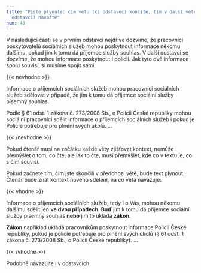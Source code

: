 ```yaml
---
title: "Pište plynule: čím větu (či odstavec) končíte, tím v další větě (či
  odstavci) navažte"
num: 48
---
```

V následující části se v prvním odstavci nejdříve dozvíme, že pracovníci poskytovatelů sociálních služeb mohou poskytnout informace někomu dalšímu, pokud jim k tomu dá příjemce služby souhlas. V další odstavci se dozvíme, že mohou informace poskytnout i policii. Jak tyto dvě informace spolu souvisí, si musíme spojit sami.

{{< nevhodne >}}

Informace o příjemcích sociálních služeb mohou pracovníci sociálních služeb sdělovat v případě, že jim k tomu dá příjemce sociální služby písemný souhlas.

Podle § 61 odst. 1 zákona č. 273/2008 Sb., o Policii České republiky mohou sociální pracovníci sdělit informace o příjemcích sociálních služeb i pokud je Policie potřebuje pro plnění svých úkolů. …

{{< /nevhodne >}}

Pokud čtenář musí na začátku každé věty zjišťovat kontext, nemůže přemýšlet o tom, co čte, ale jak to čte, musí přemýšlet, kde co v textu je, co s čím souvisí.

Pokud začnete tím, čím jste skončili v předchozí větě, bude text plynout. Čtenář bude znát kontext nového sdělení, na co věta navazuje:

{{< vhodne >}}

Informace o příjemcích sociálních služeb, tedy i o Vás, mohou někomu dalšímu sdělit jen **ve dvou případech**. **Buď** jim k tomu dá příjemce sociální služby písemný souhlas **nebo** jim to ukládá **zákon**.

**Zákon** například ukládá pracovníkům poskytnout informace Policii České republiky, pokud je policie potřebuje pro plnění svých úkolů (§ 61 odst. 1 zákona č. 273/2008 Sb., o Policii České republiky). …

{{< /vhodne >}}

Podobně navazujte i v odstavcích.